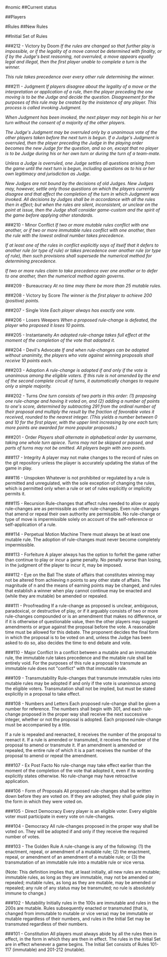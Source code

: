 #nomic
##Current status

##Players

#Rules
##New Rules

##Initial Set of Rules

###212 - Victory by Doom
*If the rules are changed so that further play is impossible, or if the legality of a move cannot be determined with finality, or if by the Judge's best reasoning, not overruled, a move appears equally legal and illegal, then the first player unable to complete a turn is the winner.*

*This rule takes precedence over every other rule determining the winner.*

###211 - Judgment
*If players disagree about the legality of a move or the interpretation or application of a rule, then the player preceding the one moving is to be the Judge and decide the question. Disagreement for the purposes of this rule may be created by the insistence of any player. This process is called invoking Judgment.*

*When Judgment has been invoked, the next player may not begin his or her turn without the consent of a majority of the other players.*

*The Judge's Judgment may be overruled only by a unanimous vote of the other players taken before the next turn is begun. If a Judge's Judgment is overruled, then the player preceding the Judge in the playing order becomes the new Judge for the question, and so on, except that no player is to be Judge during his or her own turn or during the turn of a team-mate.*

*Unless a Judge is overruled, one Judge settles all questions arising from the game until the next turn is begun, including questions as to his or her own legitimacy and jurisdiction as Judge.*

*New Judges are not bound by the decisions of old Judges. New Judges may, however, settle only those questions on which the players currently disagree and that affect the completion of the turn in which Judgment was invoked. All decisions by Judges shall be in accordance with all the rules then in effect; but when the rules are silent, inconsistent, or unclear on the point at issue, then the Judge shall consider game-custom and the spirit of the game before applying other standards.*

###210 - Minor Conflict
*If two or more mutable rules conflict with one another, or if two or more immutable rules conflict with one another, then the rule with the lowest ordinal number takes precedence.*

*If at least one of the rules in conflict explicitly says of itself that it defers to another rule (or type of rule) or takes precedence over another rule (or type of rule), then such provisions shall supersede the numerical method for determining precedence.*

*If two or more rules claim to take precedence over one another or to defer to one another, then the numerical method again governs.*

###209 - Bureaucracy
*At no time may there be more than 25 mutable rules.*

###208 - Victory by Score
*The winner is the first player to achieve 200 (positive) points.*

###207 - Single Vote
*Each player always has exactly one vote.*

###206 - Losers Weepers
*When a proposed rule-change is defeated, the player who proposed it loses 10 points.*

###205 - Instantaneity
*An adopted rule-change takes full effect at the moment of the completion of the vote that adopted it.*

###204 - Devil's Advocate
*If and when rule-changes can be adopted without unanimity, the players who vote against winning proposals shall receive 10 points each.*

###203 - Adoption
*A rule-change is adopted if and only if the vote is unanimous among the eligible voters. If this rule is not amended by the end of the second complete circuit of turns, it automatically changes to require only a simple majority.*

###202 - Turns
*One turn consists of two parts in this order: (1) proposing one rule-change and having it voted on, and (2) adding a number of points to one's score, determined by subtracting 291 from the ordinal number of their proposal and multiply the result by the fraction of favorable votes it received, rounded to the nearest integer. (This yields a number between 0 and 10 for the first player, with the upper limit increasing by one each turn; more points are awarded for more popular proposals.)*

###201 - Order
*Players shall alternate in alphabetical order by username, taking one whole turn apiece. Turns may not be skipped or passed, and parts of turns may not be omitted. All players begin with zero points.*

###117 - Integrity
A player may not make changes to the record of rules on the git repository unless the player is accurately updating the status of the game in play.

###116 - Unspoken
Whatever is not prohibited or regulated by a rule is permitted and unregulated, with the sole exception of changing the rules, which is permitted only when a rule or set of rules explicitly or implicitly permits it.

###115 - Recursion
Rule-changes that affect rules needed to allow or apply rule-changes are as permissible as other rule-changes. Even rule-changes that amend or repeal their own authority are permissible. No rule-change or type of move is impermissible solely on account of the self-reference or self-application of a rule.

###114 - Perpetual Motion Machine
There must always be at least one mutable rule. The adoption of rule-changes must never become completely impermissible.

###113 - Forfeiture
A player always has the option to forfeit the game rather than continue to play or incur a game penalty. No penalty worse than losing, in the judgment of the player to incur it, may be imposed.

###112 - Eye on the Ball
The state of affairs that constitutes winning may not be altered from achieving n points to any other state of affairs. The magnitude of n and the means of earning points may be changed, and rules that establish a winner when play cannot continue may be enacted and (while they are mutable) be amended or repealed.

###111 - Proofreading
If a rule-change as proposed is unclear, ambiguous, paradoxical, or destructive of play, or if it arguably consists of two or more rule-changes compounded or is an amendment that makes no difference, or if it is otherwise of questionable value, then the other players may suggest amendments or argue against the proposal before the vote. A reasonable time must be allowed for this debate. The proponent decides the final form in which the proposal is to be voted on and, unless the Judge has been asked to do so, also decides the time to end debate and vote.

###110 - Major Conflict
In a conflict between a mutable and an immutable rule, the immutable rule takes precedence and the mutable rule shall be entirely void. For the purposes of this rule a proposal to transmute an immutable rule does not "conflict" with that immutable rule.

###109 - Transmutability
Rule-changes that transmute immutable rules into mutable rules may be adopted if and only if the vote is unanimous among the eligible voters. Transmutation shall not be implied, but must be stated explicitly in a proposal to take effect.

###108 - Numbers and Letters
Each proposed rule-change shall be given a number for reference. The numbers shall begin with 301, and each rule-change proposed in the proper way shall receive the next successive integer, whether or not the proposal is adopted. Each proposed rule-change must be accompanied by a title.

If a rule is repealed and reenacted, it receives the number of the proposal to reenact it. If a rule is amended or transmuted, it receives the number of the proposal to amend or transmute it. If an amendment is amended or repealed, the entire rule of which it is a part receives the number of the proposal to amend or repeal the amendment.

###107 - Ex Post Facto
No rule-change may take effect earlier than the moment of the completion of the vote that adopted it, even if its wording explicitly states otherwise. No rule-change may have retroactive application.

###106 - Form of Proposals
All proposed rule-changes shall be written down before they are voted on. If they are adopted, they shall guide play in the form in which they were voted on.

###105 - Direct Democracy
Every player is an eligible voter. Every eligible voter must participate in every vote on rule-changes.

###104 - Democracy
All rule-changes proposed in the proper way shall be voted on. They will be adopted if and only if they receive the required number of votes.

###103 - The Golden Rule
A rule-change is any of the following: (1) the enactment, repeal, or amendment of a mutable rule; (2) the enactment, repeal, or amendment of an amendment of a mutable rule; or (3) the transmutation of an immutable rule into a mutable rule or vice versa.

(Note: This definition implies that, at least initially, all new rules are mutable; immutable rules, as long as they are immutable, may not be amended or repealed; mutable rules, as long as they are mutable, may be amended or repealed; any rule of any status may be transmuted; no rule is absolutely immune to change.)

###102 - Mutability
Initially rules in the 100s are immutable and rules in the 200s are mutable. Rules subsequently enacted or transmuted (that is, changed from immutable to mutable or vice versa) may be immutable or mutable regardless of their numbers, and rules in the Initial Set may be transmuted regardless of their numbers.

###101 - Constitution
All players must always abide by all the rules then in effect, in the form in which they are then in effect. The rules in the Initial Set are in effect whenever a game begins. The Initial Set consists of Rules 101-117 (immutable) and 201-212 (mutable).
